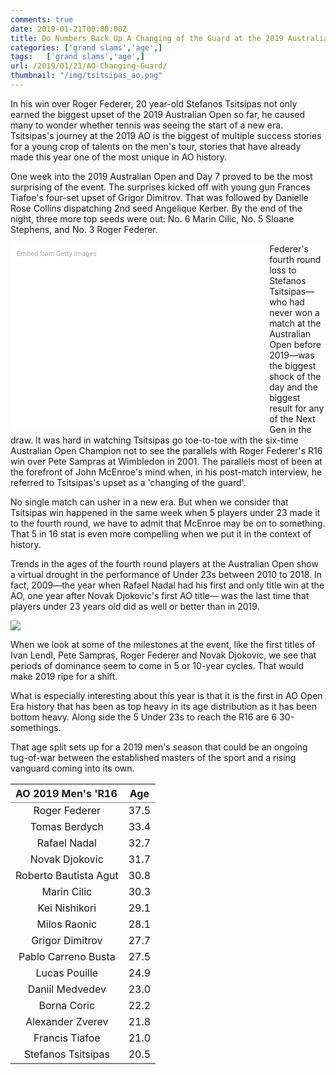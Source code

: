 ```yaml
---
comments: true
date: 2019-01-21T00:00:00Z
title: Do Numbers Back Up A Changing of the Guard at the 2019 Australian Open?
categories: ['grand slams','age',]
tags:   ['grand slams','age',]
url: /2019/01/21/AO-Changing-Guard/
thumbnail: "/img/tsitsipas_ao.png"
---
```


In his win over Roger Federer, 20 year-old Stefanos Tsitsipas not only earned the biggest upset of the 2019 Australian Open so far, he caused many to wonder whether tennis was seeing the start of a new era. Tsitsipas's journey at the 2019 AO is the biggest of multiple success stories for a young crop of talents on the men's tour, stories that have already made this year one of the most unique in AO history. 

<!--more-->

One week into the 2019 Australian Open and Day 7 proved to be the most surprising of the event. The surprises kicked off with young gun Frances Tiafoe's four-set upset of Grigor Dimitrov. That was followed by Danielle Rose Collins dispatching 2nd seed Angelique Kerber. By the end of the night, three more top seeds were out: No. 6 Marin Cilic, No. 5 Sloane Stephens, and No. 3 Roger Federer. 

<div class="getty embed image" style="background-color:#fff;display:inline-block;font-family:Roboto,sans-serif;color:#a7a7a7;font-size:11px;width:100%;max-width:394px;float:left;padding:2%;"><div style="padding:0;margin:0;text-align:left;"><a href="http://www.gettyimages.com.au/detail/1085463438" target="_blank" style="color:#a7a7a7;text-decoration:none;font-weight:normal !important;border:none;display:inline-block;">Embed from Getty Images</a></div><div style="overflow:hidden;position:relative;height:0;padding:66.66667% 0 0 0;width:100%;"><iframe src="//embed.gettyimages.com/embed/1085463438?et=lKnpyOCJQKRqoR1J7aJNvg&tld=com.au&sig=GmOpiNzYbBtkw_hjk6ibaD5_VtTIOeNQE0bcPfR9dtg=&caption=true&ver=1" scrolling="no" frameborder="0" width="594" height="396" style="display:inline-block;position:absolute;top:0;left:0;width:100%;height:100%;margin:0;"></iframe></div></div>

Federer's fourth round loss to Stefanos Tsitsipas&mdash; who had never won a match at the Australian Open before 2019&mdash;was the biggest shock of the day and the biggest result for any of the Next Gen in the draw. It was hard in watching Tsitsipas go toe-to-toe with the six-time Australian Open Champion not to see the parallels with Roger Federer's R16 win over Pete Sampras at Wimbledon in 2001. The parallels most of been at the forefront of John McEnroe's mind when, in his post-match interview, he referred to Tsitsipas's upset as a 'changing of the guard'.

No single match can usher in a new era. But when we consider that Tsitsipas win happened in the same week when 5 players under 23 made it to the fourth round, we have to admit that McEnroe may be on to something. That 5 in 16 stat is even more compelling when we put it in the context of history.

Trends in the ages of the fourth round players at the Australian Open show a virtual drought in the performance of Under 23s between 2010 to 2018. In fact, 2009&mdash;the year when Rafael Nadal had his first and only title win at the AO, one year after Novak Djokovic's first AO title&mdash; was the last time that players under 23 years old did as well or better than in 2019.

<div>
<img src="/img/ao_r16_2019.png" />
</div>


When we look at some of the milestones at the event, like the first titles of Ivan Lendl, Pete Sampras, Roger Federer and Novak Djokovic, we see that periods of dominance seem to come in 5 or 10-year cycles. That would make 2019 ripe for a shift. 

What is especially interesting about this year is that it is the first in AO Open Era history that has been as top heavy in its age distribution as it has been bottom heavy. Along side the 5 Under 23s to reach the R16 are 6 30-somethings. 

That age split sets up for a 2019 men's season that could be an ongoing tug-of-war between the established masters of the sport and a rising vanguard coming into its own.


<table class='gmisc_table' style='border-collapse: collapse; margin-top: 1em; margin-bottom: 1em;' width=50% >
<thead>
<tr>
<th style='border-bottom: 1px solid grey; border-top: 2px solid grey; text-align: left;'>AO 2019 Men's 'R16</th>
<th style='border-bottom: 1px solid grey; border-top: 2px solid grey; text-align: center;'>Age</th>
</tr>
</thead>
<tbody>
<tr>
<td style='text-align: center;'>Roger Federer</td>
<td style='text-align: center;'>37.5</td>
</tr>
<tr>
<td style='text-align: center;'>Tomas Berdych</td>
<td style='text-align: center;'>33.4</td>
</tr>
<tr>
<td style='text-align: center;'>Rafael Nadal</td>
<td style='text-align: center;'>32.7</td>
</tr>
<tr>
<td style='text-align: center;'>Novak Djokovic</td>
<td style='text-align: center;'>31.7</td>
</tr>
<tr>
<td style='text-align: center;'>Roberto Bautista Agut</td>
<td style='text-align: center;'>30.8</td>
</tr>
<tr>
<td style='text-align: center;'>Marin Cilic</td>
<td style='text-align: center;'>30.3</td>
</tr>
<tr>
<td style='text-align: center;'>Kei Nishikori</td>
<td style='text-align: center;'>29.1</td>
</tr>
<tr>
<td style='text-align: center;'>Milos Raonic</td>
<td style='text-align: center;'>28.1</td>
</tr>
<tr>
<td style='text-align: center;'>Grigor Dimitrov</td>
<td style='text-align: center;'>27.7</td>
</tr>
<tr>
<td style='text-align: center;'>Pablo Carreno Busta</td>
<td style='text-align: center;'>27.5</td>
</tr>
<tr>
<td style='text-align: center;'>Lucas Pouille</td>
<td style='text-align: center;'>24.9</td>
</tr>
<tr>
<td style='text-align: center;'>Daniil Medvedev</td>
<td style='text-align: center;'>23.0</td>
</tr>
<tr>
<td style='text-align: center;'>Borna Coric</td>
<td style='text-align: center;'>22.2</td>
</tr>
<tr>
<td style='text-align: center;'>Alexander Zverev</td>
<td style='text-align: center;'>21.8</td>
</tr>
<tr>
<td style='text-align: center;'>Francis Tiafoe</td>
<td style='text-align: center;'>21.0</td>
</tr>
<tr>
<td style='border-bottom: 2px solid grey; text-align: center;'>Stefanos Tsitsipas</td>
<td style='border-bottom: 2px solid grey; text-align: center;'>20.5</td>
</tr>
</tbody>
</table>

